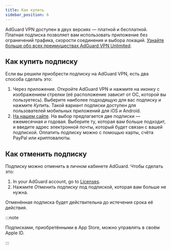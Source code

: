 ```yaml
---
title: Как купить
sidebar_position: 6
---
```


AdGuard VPN доступен в двух версиях — платной и бесплатной. Платная подписка позволяет вам использовать приложение без ограничений трафика, скорости соединения и выбора локаций. [Узнайте больше обо всех преимуществах AdGuard VPN Unlimited](/general/free-vs-unlimited).

## Как купить подписку

Если вы решили приобрести подписку на AdGuard VPN, есть два способа сделать это:

1. Через приложение. Откройте AdGuard VPN и нажмите на иконку с изображением стрелки (её расположение зависит от ОС, которой вы пользуетесь). Выберите наиболее подходящую для вас подписку и нажмите *Купить*. Такой вариант подписки доступен для пользователей мобильных приложений для iOS и Android.
2. [На нашем сайте](https://adguard-vpn.com/license.html). На выбор предлагается две подписки — ежемесячная и годовая. Выберите ту, которая вам больше подходит, и введите адрес электронной почты, который будет связан с вашей подпиской. Оплатить подписку можно с помощью карты, счёта PayPal или криптовалюты.

## Как отменить подписку

Подписку можно отменить в личном кабинете AdGuard. Чтобы сделать это:

 1. In your AdGuard account, go to [Licenses](https://adguardaccount.com/account/licenses).
 1. Нажмите *Отменить подписку* под подпиской, которая вам больше не нужна.

Отменённая подписка будет действительна до истечения срока её действия.

:::note

Подписками, приобретёнными в App Store, можно управлять в своём Apple ID.

:::

